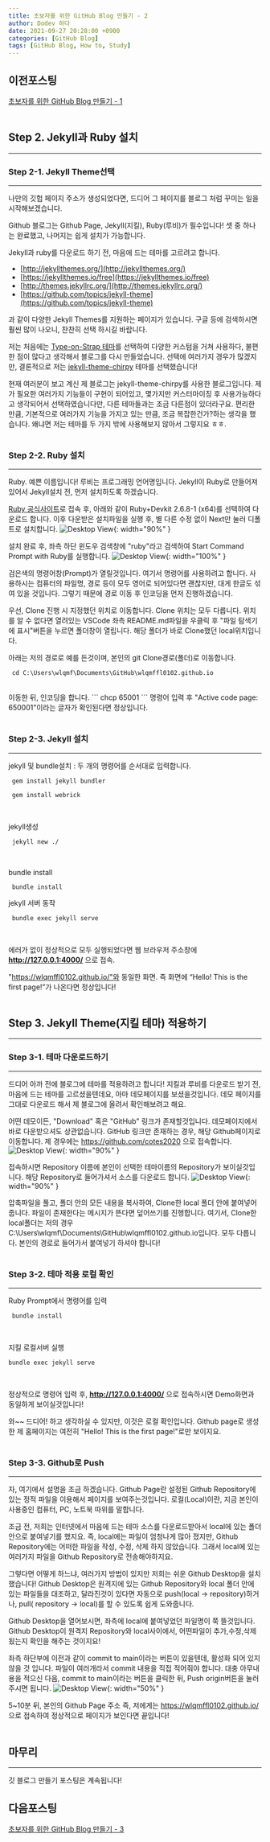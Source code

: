 ```yaml
---
title: 초보자를 위한 GitHub Blog 만들기 - 2
author: Dodev 하다
date: 2021-09-27 20:28:00 +0900
categories: [GitHub Blog]
tags: [GitHub Blog, How to, Study]
---
```


## 이전포스팅
[초보자를 위한 GitHub Blog 만들기 - 1](https://wlqmffl0102.github.io/posts/Making-Git-blogs-for-beginners-1/)
<br>
<br>

## Step 2.  Jekyll과 Ruby 설치
---
### Step 2-1. Jekyll Theme선택
---
나만의 깃헙 페이지 주소가 생성되었다면, 드디어 그 페이지를 블로그 처럼 꾸미는 일을 시작해보겠습니다.
<br>

Github 블로그는 Github Page, Jekyll(지킬), Ruby(루비)가 필수입니다! 셋 중 하나는 완료했고, 나머지는 쉽게 설치가 가능합니다.
<br>

Jekyll과 ruby를 다운로드 하기 전, 마음에 드는 테마를 고르려고 합니다.
-   [http://jekyllthemes.org/](http://jekyllthemes.org/)
-   [https://jekyllthemes.io/free](https://jekyllthemes.io/free)
-   [http://themes.jekyllrc.org/](http://themes.jekyllrc.org/)
-   [https://github.com/topics/jekyll-theme](https://github.com/topics/jekyll-theme)

과 같이 다양한 Jekyll Themes를 지원하는 페이지가 있습니다.
구글 등에 검색하시면 훨씬 많이 나오니, 찬찬히 선택 하시길 바랍니다.
<br>

저는 처음에는 [Type-on-Strap 테마](https://sylhare.github.io/Type-on-Strap/)를 선택하여 다양한 커스텀을 거쳐 사용하다, 불편한 점이 많다고 생각해서 블로그를 다시 만들었습니다.
선택에 여러가지 경우가 많겠지만, 결론적으로 저는 [jekyll-theme-chirpy](https://chirpy.cotes.info/) 테마를 선택했습니다!
<br>

현재 여러분이 보고 계신 제 블로그는 jekyll-theme-chirpy를 사용한 블로그입니다.
제가 필요한 여러가지 기능들이 구현이 되어있고, 몇가지만 커스터마이징 후 사용가능하다고 생각되어서 선택하였습니다만, 다른 테마들과는 조금 다른점이 있더라구요.
편리한 만큼, 기본적으로 여러가지 기능을 가지고 있는 만큼, 조금 복잡한건가?하는 생각을 했습니다. 왜냐면 저는 테마를 두 가지 밖에 사용해보지 않아서 그렇지요 ㅎㅎ.
<br>
<br>

### Step 2-2. Ruby 설치
---
Ruby. 예쁜 이름입니다! 루비는 프로그래밍 언어명입니다. Jekyll이 Ruby로 만들어져 있어서 Jekyll설치 전, 먼저 설치하도록 하겠습니다.
<br>

[Ruby 공식사이트](https://rubyinstaller.org/downloads/)로 접속 후, 아래와 같이 Ruby+Devkit 2.6.8-1 (x64)를 선택하여 다운로드 합니다.
이후 다운받은 설치파일을 실행 후, 별 다른 수정 없이 Next만 눌러 디폴트로 설치합니다.
![Desktop View](/assets/img/2021-09-28/1.PNG){: width="90%" } 
<br>

설치 완료 후, 좌측 하단 윈도우 검색창에 "ruby"라고 검색하여 Start Command Prompt with Ruby를 실행합니다.
![Desktop View](/assets/img/2021-09-28/2.PNG){: width="100%" } 
<br>

검은색의 명령어창(Prompt)가 열릴것입니다. 여기서 명령어를 사용하려고 합니다. 사용하시는 컴퓨터의 파일명, 경로 등이 모두 영어로 되어있다면 괜찮지만, 대게 한글도 섞여 있을 것입니다. 그렇기 때문에 경로 이동 후 인코딩을 먼저 진행하겠습니다.
<br>

우선, Clone 진행 시 지정했던 위치로 이동합니다.
Clone 위치는 모두 다릅니다. 위치를 알 수 없다면 열려있는 VSCode 좌측 README.md파일을 우클릭 후 "파일 탐색기에 표시"버튼을 누르면 폴더창이 열립니다.
해당 폴더가 바로 Clone했던 local위치입니다.
<br>

아래는 저의 경로로 예를 든것이며, 본인의 git Clone경로(폴더)로 이동합니다.
```
 cd C:\Users\wlqmf\Documents\GitHub\wlqmffl0102.github.io
```
<br>
이동한 뒤, 인코딩을 합니다. 
```
 chcp 65001
```
명령어 입력 후 "Active code page: 650001"이라는 글자가 확인된다면 정상입니다.
<br>
<br>

### Step 2-3. Jekyll 설치
---
jekyll 및 bundle설치 : 두 개의 명령어를 순서대로 입력합니다. 
```
 gem install jekyll bundler
 
 gem install webrick
```
<br>

jekyll생성
```
 jekyll new ./
```
<br>

bundle install
```
 bundle install
```
jekyll 서버 동작
```
 bundle exec jekyll serve
```
<br>

에러가 없이 정상적으로 모두 실행되었다면 웹 브라우저 주소창에 **http://127.0.0.1:4000/** 으로 접속. 
<br>

"https://wlqmffl0102.github.io/"와 동일한 화면. 즉 화면에 “Hello! This is the first page!”가 나온다면 정상입니다!
<br>
<br>

## Step 3.  Jekyll Theme(지킬 테마) 적용하기
---
### Step 3-1. 테마 다운로드하기
---
드디어 아까 전에 블로그에 테마를 적용하려고 합니다!
지킬과 루비를 다운로드 받기 전, 마음에 드는 테마를 고르셨을텐데요, 아마 데모페이지를 보셨을것입니다.
데모 페이지를 그대로 다운로드 해서 제 블로그에 올려서 확인해보려고 해요.
<br>

어떤 데모이든, "Download" 혹은 "GitHub" 링크가 존재할것입니다. 데모페이지에서 바로 다운받으셔도 상관없습니다.
GitHub 링크만 존재하는 경우, 해당 Github페이지로 이동합니다. 제 경우에는 https://github.com/cotes2020 으로 접속합니다.
![Desktop View](/assets/img/2021-09-28/3.PNG){: width="90%" } 
<br>

접속하시면 Repository 이름에 본인이 선택한 테마이름의 Repository가 보이실것입니다. 해당 Repository로 들어가셔서 소스를 다운로드 합니다.
![Desktop View](/assets/img/2021-09-28/4.PNG){: width="90%" } 
<br>

압축파일을 풀고, 폴더 안의 모든 내용을 복사하여, Clone한 local 폴더 안에 붙여넣어줍니다.
파일이 존재한다는 메시지가 뜬다면 덮어쓰기를 진행합니다.
여기서, Clone한 local폴더는 저의 경우 C:\Users\wlqmf\Documents\GitHub\wlqmffl0102.github.io입니다. 모두 다릅니다. 본인의 경로로 들어가서 붙여넣기 하셔야 합니다!
<br>
<br>

### Step 3-2. 테마 적용 로컬 확인
---
Ruby Prompt에서 명령어를 입력
```
 bundle install
```
<br>

지킬 로컬서버 실행
```
bundle exec jekyll serve
```
<br>

정상적으로 명령어 입력 후, **http://127.0.0.1:4000/** 으로 접속하시면 Demo화면과 동일하게 보이실것입니다!

와~~ 드디어! 하고 생각하실 수 있지만, 이것은 로컬 확인입니다.
Github page로 생성한 제 홈페이지는 여전히 "Hello! This is the first page!"로만 보이지요.
<br>
<br>

### Step 3-3. Github로 Push
---
자, 여기에서 설명을 조금 하겠습니다.
Github Page란 설정된 Github Repository에 있는 정적 파일을 이용해서 페이지를 보여주는것입니다.
로컬(Local)이란, 지금 본인이 사용중인 컴퓨터, PC, 노트북 따위를 말합니다.
<br>

조금 전, 저희는 인터넷에서 마음에 드는 테마 소스를 다운로드받아서 local에 있는 폴더 안으로 붙여넣기를 했지요.
즉, local에는 파일이 엄청나게 많아 졌지만, Github Repository에는 어떠한 파일을 작성, 수정, 삭제 하지 않았습니다.
그래서 local에 있는 여러가지 파일을 Github Repository로 전송해야하지요.
<br>

그렇다면 어떻게 하느냐, 여러가지 방법이 있지만 저희는 쉬운 Github Desktop을 설치했습니다!
Github Desktop은 원격지에 있는 Github Repository와 local 폴더 안에 있는 파일들을 대조하고, 달라진것이 있다면 자동으로 push(local -> repository)하거나, pull( repository -> local)를 할 수 있도록 쉽게 도와줍니다.
<br>

Github Desktop을 열어보시면, 좌측에 local에 붙여넣었던 파일명이 쭉 뜰것입니다.
Github Desktop이 원격지 Repository와 local사이에서, 어떤파일이 추가,수정,삭제됬는지 확인을 해주는 것이지요!
<br>

좌측 하단부에 이전과 같이 commit to main이라는 버튼이 있을텐데, 활성화 되어 있지 않을 것 입니다. 파일이 여러개라서 commit 내용을 직접 적어줘야 합니다.
대충 아무내용을 적으신 다음, commit to main이라는 버튼을 클릭한 뒤, Push origin버튼을 눌러주시면 됩니다.
![Desktop View](/assets/img/2021-09-28/5.PNG){: width="50%" } 
<br>

5~10분 뒤, 본인의 Github Page 주소 즉, 저에게는 https://wlqmffl0102.github.io/ 으로 접속하여 정상적으로 페이지가 보인다면 끝입니다!
<br>
<br>

## 마무리
---
깃 블로그 만들기 포스팅은 계속됩니다!

## 다음포스팅
[초보자를 위한 GitHub Blog 만들기 - 3](https://wlqmffl0102.github.io/posts/Making-Git-blogs-for-beginners-3/)